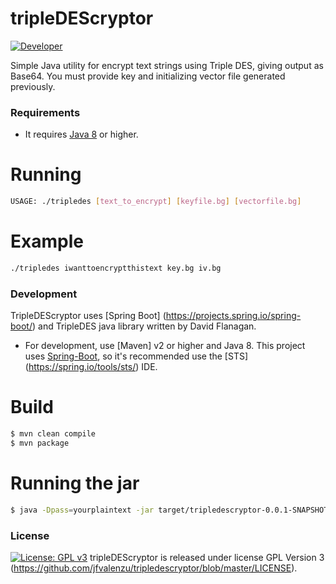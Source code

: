 # tripleDEScryptor

[![Developer](https://img.shields.io/badge/Developer-jfvalenzu-red.svg)](https://github.com/jfvalenzu)

Simple Java utility for encrypt text strings using Triple DES, giving output as Base64. 
You must provide key and initializing vector file generated previously.

### Requirements

* It requires [Java 8](http://www.oracle.com/technetwork/java/javase/downloads/jdk8-downloads-2133151.html) or higher.


# Running

```sh
USAGE: ./tripledes [text_to_encrypt] [keyfile.bg] [vectorfile.bg]

```
# Example

```sh
./tripledes iwanttoencryptthistext key.bg iv.bg
```

### Development

TripleDEScryptor uses [Spring Boot] (https://projects.spring.io/spring-boot/) and TripleDES java library written by David Flanagan.

* For development, use [Maven] v2 or higher and Java 8. This project uses [Spring-Boot](https://projects.spring.io/spring-boot/), so it's
recommended use the [STS] (https://spring.io/tools/sts/) IDE.


# Build
```sh
$ mvn clean compile
$ mvn package
```

# Running the jar
```sh
$ java -Dpass=yourplaintext -jar target/tripledescryptor-0.0.1-SNAPSHOT.jar --keyPath=key.bg --ivPath=iv.bg
```

### License

[![License: GPL v3](https://img.shields.io/badge/License-GPL%20v3-blue.svg)](https://www.gnu.org/licenses/gpl-3.0)
tripleDEScryptor is released under license GPL Version 3 (https://github.com/jfvalenzu/tripledescryptor/blob/master/LICENSE).

